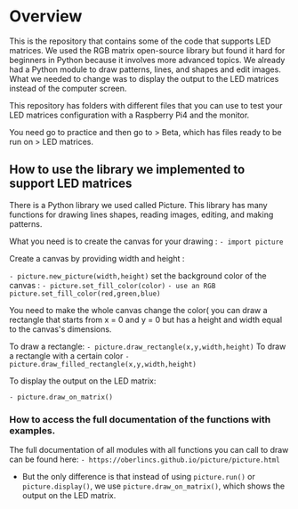 # Overview

This is the repository that contains some of the code that supports LED matrices. We used the RGB matrix open-source library but found it hard for beginners in Python because it involves more advanced topics. We already had a Python module to draw patterns, lines, and shapes and edit images. What we needed to change was to display the output to the LED matrices instead of the computer screen.

This repository has folders with different files that you can use to test your LED matrices configuration with a Raspberry Pi4 and the monitor. 

You need go to practice and then go to > Beta, which has files ready to be run on > LED matrices.

## How to use the library we implemented to support LED matrices

There is a Python library we used called Picture. This library has many functions for drawing lines shapes, reading images, editing, and making patterns. 

What you need is to create the canvas for your drawing :
`- import picture`

Create a canvas by providing width and height :

`- picture.new_picture(width,height)`
 set the background color of the canvas :
 `- picture.set_fill_color(color)`
`- use an RGB picture.set_fill_color(red,green,blue)`

 You need to make the whole canvas change the color( you can draw a rectangle that starts from x = 0 and y = 0 but has a height and width equal to the canvas's dimensions.

To draw a rectangle:
`- picture.draw_rectangle(x,y,width,height)`
To draw a rectangle with a certain color
`- picture.draw_filled_rectangle(x,y,width,height)`

 To display the output on the LED matrix:

 `- picture.draw_on_matrix()`
 
### How to access the full documentation of the functions with examples.

The full documentation of all modules with all functions you can call to draw can be found here:
	`- https://oberlincs.github.io/picture/picture.html`

 * But the only difference is that instead of using `picture.run()` or `picture.display()`, we use `picture.draw_on_matrix()`, which shows the output on the LED matrix.
 
 
 


